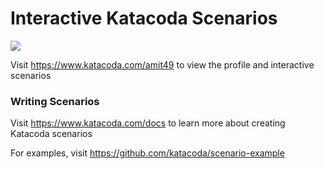 # Interactive Katacoda Scenarios

[![](http://shields.katacoda.com/katacoda/amit49/count.svg)](https://www.katacoda.com/amit49 "Get your profile on Katacoda.com")

Visit https://www.katacoda.com/amit49 to view the profile and interactive scenarios

### Writing Scenarios
Visit https://www.katacoda.com/docs to learn more about creating Katacoda scenarios

For examples, visit https://github.com/katacoda/scenario-example
